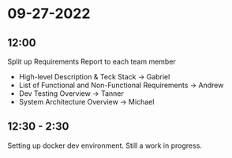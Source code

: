 # 09-27-2022 

## 12:00
Split up Requirements Report to each team member
- High-level Description & Teck Stack -> Gabriel
- List of Functional and Non-Functional Requirements -> Andrew
- Dev Testing Overview -> Tanner
- System Architecture Overview -> Michael

## 12:30 - 2:30
Setting up docker dev environment. Still a work in progress.
